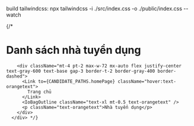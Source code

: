 build tailwindcss: npx tailwindcss -i ./src/index.css -o ./public/index.css --watch

{/\* <div className="text-center ml-6">
<div className="max-w-xl mx-auto">
<h1 className="block font-semibold text-gray-800 text-3xl lg:text-4xl">
Danh sách nhà tuyển dụng
</h1>
</div>

        <div className="mt-4 pt-2 max-w-72 mx-auto flex justify-center text-gray-600 text-base gap-3 border-t-2 border-gray-400 border-dashed">
          <Link to={CANDIDATE_PATHS.homePage} className="hover:text-orangetext">
            Trang chủ
          </Link>
          <IoBagOutline className="text-xl mt-0.5 text-orangetext" />
          <p className="text-orangetext">Nhà tuyển dụng</p>
        </div>
      </div> */}
